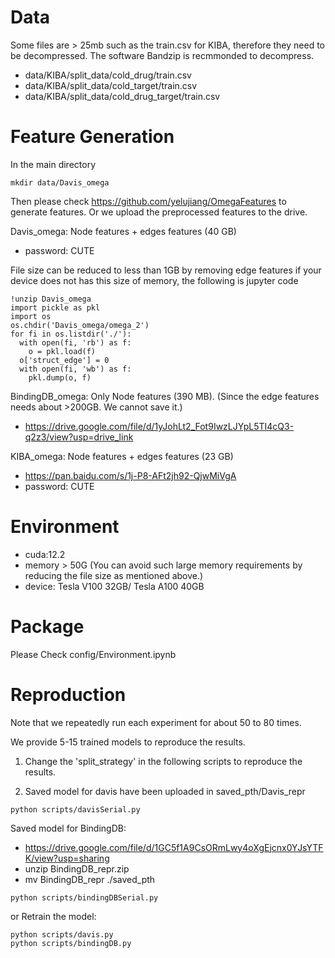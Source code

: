 # Data
Some files are > 25mb such as the train.csv for KIBA, therefore they need to be decompressed. 
The software Bandzip is recmmonded to decompress.
- data/KIBA/split_data/cold_drug/train.csv
- data/KIBA/split_data/cold_target/train.csv
- data/KIBA/split_data/cold_drug_target/train.csv


# Feature Generation

In the main directory
```commandline
mkdir data/Davis_omega
```

Then please check https://github.com/yelujiang/OmegaFeatures to generate features.
Or we upload the preprocessed features to the drive. 

Davis_omega: Node features + edges features (40 GB)
- password: CUTE

File size can be reduced to less than 1GB by removing edge features if your device does not has this size of memory, the following is jupyter code
```commandline
!unzip Davis_omega
import pickle as pkl
import os
os.chdir('Davis_omega/omega_2')
for fi in os.listdir('./'):
  with open(fi, 'rb') as f:
    o = pkl.load(f)
  o['struct_edge'] = 0
  with open(fi, 'wb') as f:
    pkl.dump(o, f)
```

BindingDB_omega: Only Node features (390 MB). (Since the edge features needs about >200GB. We cannot save it.)
- https://drive.google.com/file/d/1yJohLt2_Fot9IwzLJYpL5TI4cQ3-q2z3/view?usp=drive_link

KIBA_omega: Node features + edges features (23 GB)
- https://pan.baidu.com/s/1j-P8-AFt2jh92-QjwMiVgA
- password: CUTE

# Environment
- cuda:12.2
- memory > 50G (You can avoid such large memory requirements by reducing the file size as mentioned above.)
- device: Tesla V100 32GB/ Tesla A100 40GB

# Package
Please Check config/Environment.ipynb

# Reproduction

Note that we repeatedly run each experiment for about 50 to 80 times.

We provide 5-15 trained models to reproduce the results.

1. Change the 'split_strategy' in the following scripts to reproduce the results.

2. Saved model for davis have been uploaded in saved_pth/Davis_repr
```commandline
python scripts/davisSerial.py
```

Saved model for BindingDB:
- https://drive.google.com/file/d/1GC5f1A9CsORmLwy4oXgEjcnx0YJsYTFK/view?usp=sharing
- unzip BindingDB_repr.zip
- mv BindingDB_repr ./saved_pth

```commandline
python scripts/bindingDBSerial.py
```

or Retrain the model:
```commandline
python scripts/davis.py
python scripts/bindingDB.py
```
